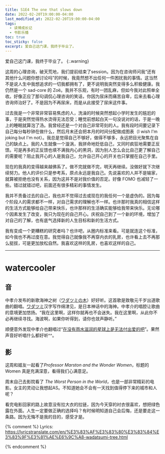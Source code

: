 ```yaml
---
title: S1E4 The one that slows down
date: 2022-02-20T19:00:00-04:00
last_modified_at: 2022-02-20T19:00:00-04:00
tags:
  - 读博成长记
  - 书影乐播
toc: true
toc_sticky: false
excerpt: 爱自己这门课，我终于毕业了。
---
```


爱自己这门课，我终于毕业了。
{:.warning}

这周的心理咨询，破天荒地，我们提前结束了session。因为在咨询师问我“还有其他什么问题你想讨论吗”的时候，我竟然想不出任何一件困扰我的事情。这当然不是说人生中我想追求的一切我都拥有了，更不说明我突然变得多么积极健康。我仍然是一个 sad-core 的 Zoë。我并不乐观，有时一团乱麻，但如今我对此照单全收。好像正应了那句调侃心理咨询的笑话，你因为尿床而痛苦自卑，后来去看心理咨询师治好了。不是因为不再尿床，而是从此接受了尿床这件事。

过去我是一个非常非常容易焦虑的人，洗澡的时候突然想起小学时发生的尴尬的事，于是突然觉得热水烫得无法忍受；睡觉前想起白天一句没说对的话，于是一晚上的睡眠就算泡了汤。我曾经还是一个对自己非常苛刻的人。我有段时间要记录下自己每分每秒钟在做什么，然后月末还会把本月的时间分配做成图表（I wish I'm joking but I'm not）。我总是觉得自己不够好，做得不够多，永远把目光聚焦在自己的缺点上。我的人生就像一个漩涡，我拼命地贬低自己，又同时疯狂地需要正反馈。可是再多的正反馈也填不满我内心的黑洞，因为别人怎么会比自己更了解自己的需要呢？阻止我开心的人是我自己，允许自己开心的开关也只掌握在自己手里。

现在的我真的变得越来越佛系了。做不完就做不完，明天再继续。没做好就下次继续努力。他人的评价只是参考系，原点永远是我自己。先说喜欢的人并不是输家，就算被拒绝也没有关系，因为这并不是对我价值的否定。好像 FOMO 也减轻了一些。错过就错过吧，前面还有很多精彩的事情发生。

我并不责备过去的自己，我也并不觉得过去或现在的我任何一个是虚伪的。因为每个阶段人的需求都不一样，对自己需求的理解也不一样。也许那时我真的相信这样的生活方式能够给自己带来快乐，也许那样的生活确实能够给我带来快乐。无论哪个因素发生了改变，我只为现在的自己开心。庆祝自己到了一个新的环境，增加了对自己的了解，也有底气选择新的人生目标和新的生活方式。

我有变成一个更糟糕的研究者吗？也许吧，从圈内标准来看。可是就连这个标准，如今我也不再过度在意。我觉得自己就像我不再穿内衣的乳房，也许看上去不再那么挺拔，可是更加放松自然。我喜欢这样的乳房，也喜欢这样的自己。


---
# watercooler
## 音
中孝介发布的新歌海神之树（[ワダツミの木](https://open.spotify.com/track/1dR4uOsiIaePJeuIEqmMKI?si=f61315f59ae34c4e)）好好听。这首歌是致敬元千岁出道歌曲的翻唱。[ワダツミ](https://zh.wikipedia.org/wiki/%E7%B6%BF%E6%B4%A5%E8%A6%8B)汉字写作绵津见，是日本神话中的海神。中孝介的唱腔让歌曲的意境更加悠扬。“我在这里啊，这样你就再也不会迷失。我在这里啊，从此你不必再继续寻找。海波啊，如果你听得到，请你也敛声静听。”
<br/>

顺便意外发现中孝介也翻唱过“[在没有雨水滋润的星球上是无法付出爱的吧](https://open.spotify.com/track/54uzeok7IH6e5Lhrm3oaq9?si=92cfabc2afbe4bbd)”。果然声音好听唱什么都好听^^。

## 影
这周和姬友一起看了*Professor Marston and the Wonder Women*，标题的 Women 真是充满深意，看得我们心满意足。

周末自己去影院看了 *The Worst Person in the World*，也是一部非常精彩的电影。女主的灵动让我想起AS。不知道她会不会有一天找到值得停下来的城市和人呢？

看完电影回家的路上故意没有拉大衣的拉链，因为今天穿的衬衣很喜欢，想把绿色露在外面。人生一定要做正确的选择吗？有时候明知道自己会后悔，还是要走这一条路。因为无悔不是我的目的，感受才是。

{% comment %}
Lyrics: https://lyricstranslate.com/en/%E3%83%AF%E3%83%80%E3%83%84%E3%83%9F%E3%81%AE%E6%9C%A8-wadatsumi-tree.html


{% endcomment %}

